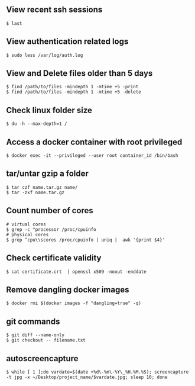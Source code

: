 ## View recent ssh sessions
```
$ last
```
## View authentication related logs
```
$ sudo less /var/log/auth.log
```
## View and Delete files older than 5 days
```
$ find /path/to/files -mindepth 1 -mtime +5 -print
$ find /path/to/files -mindepth 1 -mtime +5 -delete
```
## Check linux folder size
```
$ du -h --max-depth=1 /
```
## Access a docker container with root privileged
```
$ docker exec -it --privileged --user root container_id /bin/bash
```
## tar/untar gzip a folder
```
$ tar czf name.tar.gz name/
$ tar -zxf name.tar.gz
```
## Count number of cores
```
# virtual cores
$ grep -c ^processor /proc/cpuinfo
# physical cores
$ grep ^cpu\\scores /proc/cpuinfo | uniq |  awk '{print $4}' 
```
## Check certificate validity
```
$ cat certificate.crt  | openssl x509 -noout -enddate
```
## Remove dangling docker images
```
$ docker rmi $(docker images -f "dangling=true" -q)
```
## git commands
```
$ git diff --name-only
$ git checkout -- filename.txt
```
## autoscreencapture
```
$ while [ 1 ];do vardate=$(date +%d\-%m\-%Y\_%H.%M.%S); screencapture -t jpg -x ~/Desktop/project_name/$vardate.jpg; sleep 10; done
```